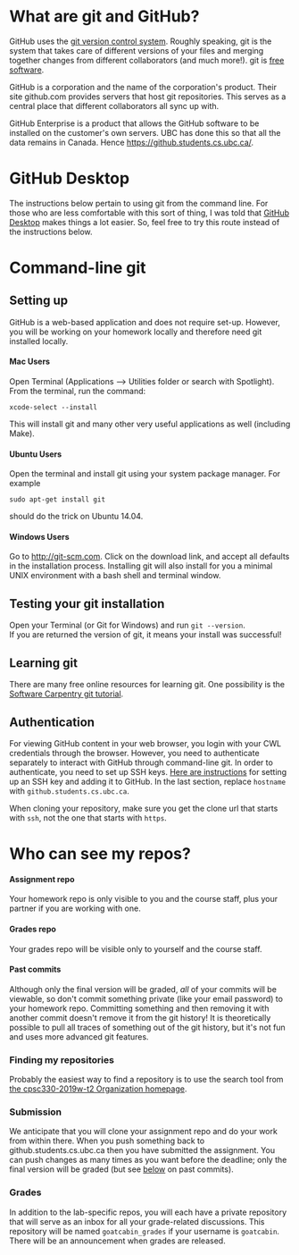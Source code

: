 # What are git and GitHub?

GitHub uses the [git version control system](https://en.wikipedia.org/wiki/Git). Roughly speaking, git is the system that 
takes care of different versions of your files and merging together changes from different collaborators (and much more!). 
git is [free software](https://en.wikipedia.org/wiki/Free_software). 

GitHub is a corporation and the name of the corporation's product. Their site github.com provides servers that host git
repositories. This serves as a central place that different collaborators all sync up with. 

GitHub Enterprise is a product
that allows the GitHub software to be installed on the customer's own servers. UBC has done this so that all the data remains
in Canada. Hence https://github.students.cs.ubc.ca/.

# GitHub Desktop

The instructions below pertain to using git from the command line. For those who are less comfortable with this sort of thing, I was told that [GitHub Desktop](https://desktop.github.com/) makes things a lot easier. So, feel free to try this route instead of the instructions below.

# Command-line git

## Setting up

GitHub is a web-based application and does not require set-up. However, you will be working on your homework locally
and therefore need git installed locally. 

#### Mac Users

Open Terminal (Applications –> Utilities folder or search with Spotlight). From the terminal, run the command:

```
xcode-select --install
```

This will install git and many other very useful applications as well (including Make).

#### Ubuntu Users

Open the terminal and install git using your system package manager. For example

```
sudo apt-get install git
```

should do the trick on Ubuntu 14.04.

#### Windows Users

Go to http://git-scm.com. Click on the download link, and accept all defaults in the installation process. 
Installing git will also install for you a minimal UNIX environment with a bash shell and terminal window. 


## Testing your git installation

Open your Terminal (or Git for Windows) and run `git --version`.  
If you are returned the version of git, it means your install was successful!

## Learning git

There are many free online resources for learning git. One possibility is the [Software Carpentry git tutorial](https://swcarpentry.github.io/git-novice/). 

## Authentication

For viewing GitHub content in your web browser, you login with your CWL credentials through the browser. However, you need
to authenticate separately to interact with GitHub through command-line git. In order to authenticate, you need to set up SSH keys.
[Here are instructions](https://help.github.com/en/enterprise/2.19/admin/installation/upgrading-github-enterprise-server) for setting up an SSH key and adding it to GitHub. In the last section, replace `hostname` with `github.students.cs.ubc.ca`. 

When cloning your repository, make sure you get the clone url that starts with `ssh`, not the one that starts with `https`.

# Who can see my repos?

#### Assignment repo
Your homework repo is only visible to you and the course staff, plus your partner if you are working with one.

#### Grades repo
Your grades repo will be visible only to yourself and the course staff.

#### Past commits
Although only the final version will be graded, _all_ of your commits will be viewable, so don't commit something
private (like your email password) to your homework repo. Committing something and then removing it
with another commit doesn't remove it from the git history! It is theoretically possible to pull all traces of
something out of the git history, but it's not fun and uses more advanced git features.

### Finding my repositories

Probably the easiest way to find a repository is to use the search tool from [the cpsc330-2019w-t2 Organization homepage](https://github.students.cs.ubc.ca/cpsc330-2019w-t2).

### Submission
We anticipate that you will clone your assignment repo and do your work from
within there. When you push something back to github.students.cs.ubc.ca then you have submitted the assignment.
You can push changes as many times as you want before the deadline; only the final version will be graded (but see [below](homework_instructions.md#past-commits) on past commits).

### Grades
In addition to the lab-specific repos, you will each have a private repository that will serve as
an inbox for all your grade-related discussions. This repository will be named `goatcabin_grades` if your username is `goatcabin`. There will be an announcement when grades are released. 
